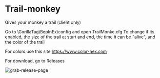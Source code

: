 # Trail-monkey

Gives your monkey a trail (client only)

Go to \GorillaTag\BepInEx\config and open TrailMonke.cfg To change if its enabled, the size of the trail at start and end, the time it can be "alive", and the color of the trail

For colors use this site https://www.color-hex.com

For download, go to Releases

![grab-release-page](https://github.com/jona939s/Trail-monkey/blob/main/GTTRAILSGIF.gif)
